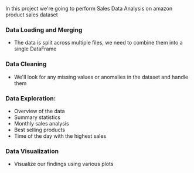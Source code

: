 

In this project we're going to perform Sales Data Analysis on amazon product sales dataset

### Data Loading and Merging
- The data is split across multiple files, we need to combine them into a single DataFrame

### Data Cleaning
- We'll look for any missing values or anomalies in the dataset and handle them

### Data Exploration:
- Overview of the data
- Summary statistics
- Monthly sales analysis
- Best selling products
- Time of the day with the highest sales

### Data Visualization
- Visualize our findings using various plots
